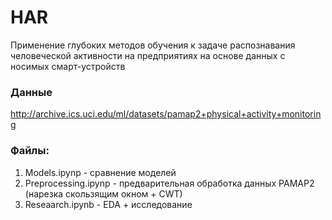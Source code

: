 # HAR
Применение глубоких методов обучения к задаче распознавания человеческой активности на предприятиях на основе данных с носимых смарт-устройств

### Данные
http://archive.ics.uci.edu/ml/datasets/pamap2+physical+activity+monitoring

### Файлы:
1. Models.ipynp - сравнение моделей
2. Preprocessing.ipynp - предварительная обработка данных PAMAP2 (нарезка скользящим окном + CWT)
3. Reseaarch.ipynb - EDA + исследование
